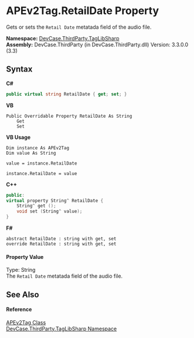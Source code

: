 # APEv2Tag.RetailDate Property 
 

Gets or sets the `Retail Date` metatada field of the audio file.

**Namespace:**&nbsp;<a href="N_DevCase_ThirdParty_TagLibSharp">DevCase.ThirdParty.TagLibSharp</a><br />**Assembly:**&nbsp;DevCase.ThirdParty (in DevCase.ThirdParty.dll) Version: 3.3.0.0 (3.3)

## Syntax

**C#**<br />
``` C#
public virtual string RetailDate { get; set; }
```

**VB**<br />
``` VB
Public Overridable Property RetailDate As String
	Get
	Set
```

**VB Usage**<br />
``` VB Usage
Dim instance As APEv2Tag
Dim value As String

value = instance.RetailDate

instance.RetailDate = value
```

**C++**<br />
``` C++
public:
virtual property String^ RetailDate {
	String^ get ();
	void set (String^ value);
}
```

**F#**<br />
``` F#
abstract RetailDate : string with get, set
override RetailDate : string with get, set
```


#### Property Value
Type: String<br />The `Retail Date` metatada field of the audio file.

## See Also


#### Reference
<a href="T_DevCase_ThirdParty_TagLibSharp_APEv2Tag">APEv2Tag Class</a><br /><a href="N_DevCase_ThirdParty_TagLibSharp">DevCase.ThirdParty.TagLibSharp Namespace</a><br />